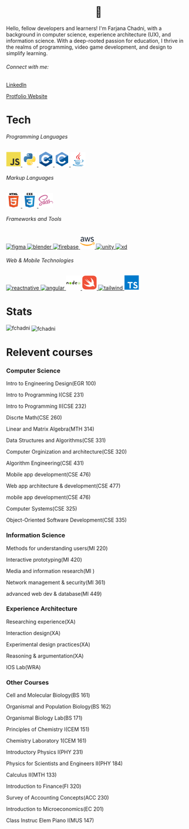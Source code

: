 <!---
FChadni/FChadni is a ✨ special ✨ repository because its `README.md` (this file) appears on your GitHub profile.
You can click the Preview link to take a look at your changes.
--->
<h1 align="center">👋</h1>
<p>
Hello, fellow developers and learners! I'm Farjana Chadni, with a background in computer science, experience architecture (UX), and information science. With a deep-rooted passion for education, I thrive in the realms of programming, video game development, and design to simplify learning.
</p>

<!-- <p align="left"> <img src="https://komarev.com/ghpvc/?username=fchadni&label=Profile%20views&color=0e75b6&style=flat" alt="fchadni" /> </p> -->

<h6 align="left">Connect with me:</h6>
<p align="left"> <a href= "www.linkedin.com/in/farjanachadni">Linkedln</a></p>
<p align="left"> <a href= "https://www.farjanachadni.com/">Protfolio Website</a></p>

<h1 align="left">Tech</h1>
<h6 align="left">Programming Languages</h6>
<p>
<a href="https://developer.mozilla.org/en-US/docs/Web/JavaScript" target="_blank" rel="noreferrer"> <img 
src="https://raw.githubusercontent.com/devicons/devicon/master/icons/javascript/javascript-original.svg" alt="javascript" width="40" height="40"/> </a>
<a href="https://www.python.org" target="_blank" rel="noreferrer"> <img src="https://raw.githubusercontent.com/devicons/devicon/master/icons/python/python-original.svg" alt="python" width="40" height="40"/> 
</a> 
<a href="https://www.w3schools.com/cpp/" target="_blank" rel="noreferrer"> <img 
src="https://raw.githubusercontent.com/devicons/devicon/master/icons/cplusplus/cplusplus-original.svg" alt="cplusplus" width="40" height="40"/>
</a>
<a href="https://www.cprogramming.com/" target="_blank" rel="noreferrer"> <img src="https://raw.githubusercontent.com/devicons/devicon/master/icons/c/c-original.svg" alt="c" width="40" height="40"/>
</a> 
<a href="https://www.java.com" target="_blank" rel="noreferrer"> <img src="https://raw.githubusercontent.com/devicons/devicon/master/icons/java/java-original.svg" alt="java" width="40" height="40"/> </a> 
</p>

<h6 align="left">Markup Languages</h6>
<p> 
<a href="https://www.w3.org/html/" target="_blank" rel="noreferrer"> <img src="https://raw.githubusercontent.com/devicons/devicon/master/icons/html5/html5-original-wordmark.svg" alt="html5" width="40" height="40"/> 
</a>
<a href="https://www.w3schools.com/css/" target="_blank" rel="noreferrer"> <img src="https://raw.githubusercontent.com/devicons/devicon/master/icons/css3/css3-original-wordmark.svg" alt="css3" width="40" height="40"/> 
</a>
<a href="https://sass-lang.com" target="_blank" rel="noreferrer"> <img src="https://raw.githubusercontent.com/devicons/devicon/master/icons/sass/sass-original.svg" alt="sass" width="40" height="40"/> </a> 
</p>

<h6 align="left">Frameworks and Tools</h6>
<p>
<a href="https://www.figma.com/" target="_blank" rel="noreferrer"> <img src="https://www.vectorlogo.zone/logos/figma/figma-icon.svg" alt="figma" width="40" height="40"/>
</a>
<a href="https://www.blender.org/" target="_blank" rel="noreferrer"> <img src="https://download.blender.org/branding/community/blender_community_badge_white.svg" alt="blender" width="40" height="40"/>
</a>
<a href="https://firebase.google.com/" target="_blank" rel="noreferrer"> <img src="https://www.vectorlogo.zone/logos/firebase/firebase-icon.svg" alt="firebase" width="40" height="40"/>
</a>
<a href="https://aws.amazon.com" target="_blank" rel="noreferrer"> <img src="https://raw.githubusercontent.com/devicons/devicon/master/icons/amazonwebservices/amazonwebservices-original-wordmark.svg" alt="aws" width="40" height="40"/>
</a>  
<a href="https://unity.com/" target="_blank" rel="noreferrer"> <img src="https://www.vectorlogo.zone/logos/unity3d/unity3d-icon.svg" alt="unity" width="40" height="40"/> </a>
<a href="https://www.adobe.com/products/xd.html" target="_blank" rel="noreferrer"> <img src="https://cdn.worldvectorlogo.com/logos/adobe-xd.svg" alt="xd" width="40" height="40"/>
</a>
</p>

<h6 align="left">Web & Mobile Technologies</h6>
<p>
<a href="https://reactnative.dev/" target="_blank" rel="noreferrer"> <img src="https://reactnative.dev/img/header_logo.svg" alt="reactnative" width="40" height="40"/>
</a> 
<a href="https://angular.io" target="_blank" rel="noreferrer"> <img src="https://angular.io/assets/images/logos/angular/angular.svg" alt="angular" width="40" height="40"/>
</a>
<a href="https://nodejs.org" target="_blank" rel="noreferrer"> <img src="https://raw.githubusercontent.com/devicons/devicon/master/icons/nodejs/nodejs-original-wordmark.svg" alt="nodejs" width="40" height="40"/>
</a>
<a href="https://developer.apple.com/swift/" target="_blank" rel="noreferrer"> <img src="https://raw.githubusercontent.com/devicons/devicon/master/icons/swift/swift-original.svg" alt="swift" width="40" height="40"/>
</a>
<a href="https://tailwindcss.com/" target="_blank" rel="noreferrer"> <img src="https://www.vectorlogo.zone/logos/tailwindcss/tailwindcss-icon.svg" alt="tailwind" width="40" height="40"/>
</a>
<a href="https://www.typescriptlang.org/" target="_blank" rel="noreferrer"> <img src="https://raw.githubusercontent.com/devicons/devicon/master/icons/typescript/typescript-original.svg" alt="typescript" width="40" height="40"/>
</a>
</p>

<h1 align="left">Stats</h1>
<p><img align="left" src="https://github-readme-stats.vercel.app/api/top-langs?username=fchadni&show_icons=true&locale=en&layout=compact" alt="fchadni" /></p>
<p>&nbsp;<img align="center" src="https://github-readme-stats.vercel.app/api?username=fchadni&show_icons=true&locale=en" alt="fchadni" /></p>

<h1 align="left">Relevent courses</h1>
<h3>Computer Science</h3>
<p>Intro to Engineering Design(EGR 100)</p>
<p>Intro to Programming I(CSE 231)</p>
<p>Intro to Programming II(CSE 232)</p>
<p>Discrte Math(CSE 260)</p>
<p>Linear and Matrix Algebra(MTH 314)</p>
<p>Data Structures and Algorithms(CSE 331)</p>
<p>Computer Orginization and architecture(CSE 320)</p>
<p>Algorithm Engineering(CSE 431)</p>
<p>Mobile app development(CSE 476)</p>
<p>Web app architecture & development(CSE 477)</p>
<p>mobile app development(CSE 476)</p>
<p>Computer Systems(CSE 325)</p>
<p>Object-Oriented Software Development(CSE 335)</p>

<h3>Information Science</h3>
<p>Methods for understanding users(MI 220)</p>
<p>Interactive prototyping(MI 420)</p>
<p>Media and information research(MI )</p>
<p>Network management & security(MI 361)</p>
<p>advanced web dev & database(MI 449)</p>

<h3>Experience Architecture</h3>
<p>Researching experience(XA)</p>
<p>Interaction design(XA)</p>
<p>Experimental design practices(XA)</p>
<p>Reasoning & argumentation(XA)</p>
<p>IOS Lab(WRA)</p>

<h3>Other Courses</h3>
<p>Cell and Molecular Biology(BS 161)</p>
<p>Organismal and Population Biology(BS 162)</p>
<p>Organismal Biology Lab(BS 171)</p>
<p>Principles of Chemistry I(CEM 151)</p>
<p>Chemistry Laboratory 1(CEM 161)</p>
<p>Introductory Physics I(PHY 231)</p>
<p>Physics for Scientists and Engineers II(PHY 184)</p>
<p>Calculus II(MTH 133)</p>
<p>Introduction to Finance(FI 320)</p>
<p>Survey of Accounting Concepts(ACC 230)</p>
<p>Introduction to Microeconomics(EC 201)</p>
<p>Class Instruc Elem Piano I(MUS 147)</p>


